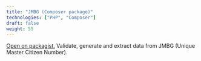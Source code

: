 ```yaml
---
title: "JMBG (Composer package)"
technologies: ["PHP", "Composer"]
draft: false
weight: 55
---
```


[Open on packagist.](https://packagist.org/packages/tesla-software/jmbg) Validate, generate and extract data from JMBG (Unique Master Citizen Number).
